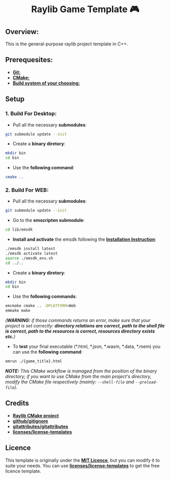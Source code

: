 <div align="Center">

# Raylib Game Template 🎮

</div>

## Overview:
This is the general-purpose raylib project template in C++.

## Prerequesites:
- **[Git;](https://git-scm.com/)**
- **[CMake;](https://cmake.org/)**
- **[Build system of your choosing;](https://cmake.org/cmake/help/latest/manual/cmake-generators.7.html#id7)**

## Setup
### 1. Build For Desktop:
- Pull all the necessary **submodules**:
```bash
git submodule update --init
```
- Create a **binary diretory**:
```bash
mkdir bin
cd bin
```
- Use the **following command**:
```cmake
cmake ..
```
### 2. Build For WEB:
- Pull all the necessary **submodules**:
```bash
git submodule update --init
```
- Go to the **emscripten submodule**:
```bash
cd lib/emsdk
```
- **Install and activate** the emsdk following the **[Installation Instruction](https://emscripten.org/docs/getting_started/downloads.html#installation-instructions-using-the-emsdk-recommended)**:
```bash
./emsdk install latest
./emsdk activate latest
source ./emsdk_env.sh
cd ../..
```
- Create a **binary diretory**:
```bash
mkdir bin
cd bin
```
- Use the **following commands**:
```bash
emcmake cmake .. -DPLATFORM=Web
emmake make
```
*(***WARNING:*** if those commands returns an error, make sure that your project is set correctly: ***directory relations are correct, path to the shell file is correct, path to the resources is correct, resources directory exists etc.***)*
- To **test** your final executable (*.html, *.json, *.wasm, *.data, *.mem) you can use the **following command**:
```bash
emrun ./{game_title}.html
```
***NOTE:*** *This CMake workflow is managed from the position of the binary directory; if you want to use CMake from the main project's directory, modify the CMake file respectively (mainly: `--shell-file` and `--preload-file`)*.

## Credits
- **[Raylib CMake project](https://github.com/raysan5/raylib/tree/master/projects/CMake)**
- **[github/gitignore](https://github.com/github/gitignore)**
- **[gitattributes/gitattributes](https://github.com/gitattributes/gitattributes)**
- **[licenses/license-templates](https://github.com/licenses/license-templates)**

## Licence
This template is originally under the **[MIT Licence](https://github.com/itsYakub/RaylibGameTemplate/blob/main/LICENCE)**, but you can modify it to suite your needs. You can use **[licenses/license-templates](https://github.com/licenses/license-templates)** to get the free licence template.